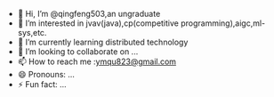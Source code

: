 - 👋 Hi, I’m @qingfeng503,an ungraduate
- 👀 I’m interested in jvav(java),cp(competitive programming),aigc,ml-sys,etc.
- 🌱 I’m currently learning distributed technology
- 💞️ I’m looking to collaborate on ...
- 📫 How to reach me :ymqu823@gmail.com
- 😄 Pronouns: ...
- ⚡ Fun fact: ...

<!---
qingfeng503/qingfeng503 is a ✨ special ✨ repository because its `README.md` (this file) appears on your GitHub profile.
You can click the Preview link to take a look at your changes.
--->
